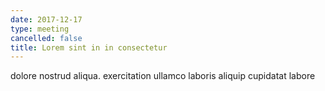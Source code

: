 ```yaml
---
date: 2017-12-17
type: meeting
cancelled: false
title: Lorem sint in in consectetur
---
```

dolore nostrud aliqua. exercitation ullamco laboris aliquip cupidatat labore